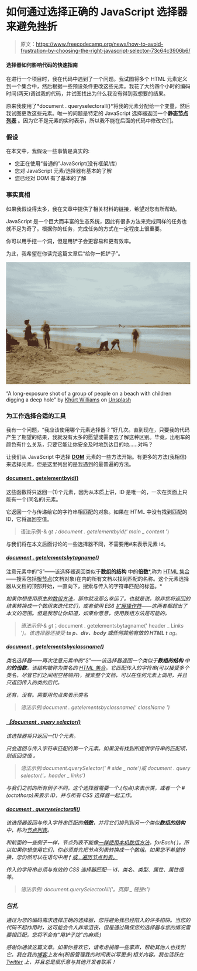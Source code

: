 # 如何通过选择正确的 JavaScript 选择器来避免挫折

> 原文：<https://www.freecodecamp.org/news/how-to-avoid-frustration-by-choosing-the-right-javascript-selector-73c64c3906b6/>

#### 选择器如何影响代码的快速指南

在进行一个项目时，我在代码中遇到了一个问题。我试图将多个 HTML 元素定义到一个集合中，然后根据一些预设条件更改这些元素。我花了大约四个小时的编码时间(两天)调试我的代码，并试图找出为什么我没有得到我想要的结果。

原来我使用了*document . queryselectorall()*将我的元素分配给一个变量，然后我试图更改这些元素。唯一的问题是特定的 JavaScript 选择器返回一个**静态[节点列表](https://developer.mozilla.org/en-US/docs/Web/API/NodeList)** 。因为它不是元素的实时表示，所以我不能在后面的代码中修改它们。

### **假设**

在本文中，我假设一些事情是真实的:

*   您正在使用“普通的”JavaScript(没有框架/库)
*   您对 JavaScript 元素/选择器有基本的了解
*   您已经对 DOM 有了基本的了解

### 事实真相

如果我假设得太多，我在文章中提供了相关材料的链接，希望对您有所帮助。

JavaScript 是一个巨大而丰富的生态系统，因此有很多方法来完成同样的任务也就不足为奇了。根据你的任务，完成任务的方式在一定程度上很重要。

你可以用手挖一个洞，但是用铲子会更容易和更有效率。

为此，我希望在你读完这篇文章后“给你一把铲子”。

![IXLL54yngArOlJqNfITubIlTMhXOrsMuhVkk](img/5da1e92bce3dd0050811d4a4169701fd.png)

“A long-exposure shot of a group of people on a beach with children digging a deep hole” by [Khürt Williams](https://unsplash.com/@khurtwilliams?utm_source=medium&utm_medium=referral) on [Unsplash](https://unsplash.com?utm_source=medium&utm_medium=referral)

### **为工作选择合适的工具**

我有一个问题，“我应该使用哪个元素选择器？”好几次。直到现在，只要我的代码产生了期望的结果，我就没有太多的愿望或需要去了解这种区别。毕竟，出租车的颜色有什么关系，只要它能让你安全及时地到达目的地……对吗？

让我们从 JavaScript 中选择 [**DOM**](https://developer.mozilla.org/en-US/docs/Web/API/Document_Object_Model/Introduction) 元素的一些方法开始。有更多的方法(我相信)来选择元素，但是这里列出的是我遇到的最普遍的方法。

#### [**document . getelementbyid()**](https://developer.mozilla.org/en-US/docs/Web/API/Document/getElementById)

这些函数将只返回一(1)个元素，因为从本质上讲，ID 是唯一的，一次在页面上只能有一个(同名的)元素。

它返回一个与传递给它的字符串相匹配的对象。如果在 HTML 中没有找到匹配的 ID，它将返回空值。

> 语法示例-& g*t；document . getelementbyid(' main _ conten*t ')

与我们将在本文后面讨论的一些选择器不同，不需要用#来表示元素 id。

#### [***document . getelementsbytagname()***](https://developer.mozilla.org/en-US/docs/Web/API/Element/getElementsByTagName)

注意元素中的“S”——该选择器返回类似于**数组的结构** 中的**倍数***,称为 [HTML 集合](https://developer.mozilla.org/en-US/docs/Web/API/HTMLCollection)——搜索包括[根节点](https://javascript.info/dom-navigation)(文档对象)在内的所有文档以找到匹配的名称。这个元素选择器从文档的顶部开始，一直向下，搜索与传入的字符串匹配的标签。*

*如果你想使用原生的[数组方法](https://developer.mozilla.org/en-US/docs/Web/JavaScript/Reference/Global_Objects/Array)，那你就没那么幸运了。也就是说，除非您将返回的结果转换成一个数组来迭代它们，或者使用 ES6 [扩展操作符](https://developer.mozilla.org/en-US/docs/Web/JavaScript/Reference/Operators/Spread_syntax)——这两者都超出了本文的范围。但是我想让你知道，如果你愿意，使用数组方法是可能的。*

> *语法示例-& g*t；document . getelementsbytagname(' header _ Li*nks ')。该选择器还接受 **ts p、div、body 或任何其他有效的 HTML t** ag。*

#### *[***document . getelementsbyclassname()***](https://developer.mozilla.org/en-US/docs/Web/API/Document/getElementsByClassName)*

*类名选择器——再次注意元素中的“S”——该选择器返回一个类似于**数组的结构** 中的**的倍数**，该结构被称为类名的 [HTML 集合](https://developer.mozilla.org/en-US/docs/Web/API/HTMLCollection)。它匹配传入的字符串(可以接受多个类名，尽管它们之间用空格隔开)，搜索整个文档，可以在任何元素上调用，并且只返回传入的类的后代。*

*还有，没有。需要用句点来表示类名*

> *语法示例:*document . getelementsbyclassname(' classNam*e ')*

#### *[***【document . query selector()***](https://developer.mozilla.org/en-US/docs/Web/API/Document/querySelector)*

*该选择器将只返回一(1)个元素。*

*只会返回与传入字符串匹配的第一个元素。如果没有找到所提供字符串的匹配项，则返回空值 。*

> *语法示例:*document.querySelector(' # side _ note*')*或 document . query selector('。header _ link*s’)*

*与我们之前的所有例子不同，这个选择器需要一个.(句点)来表示类，或者一个 *#* (octothorp)来表示 ID，并与所有 CSS 选择器一起工作。*

#### *[***document . queryselectorall()***](https://developer.mozilla.org/en-US/docs/Web/API/Document/querySelectorAll)*

*该选择器返回与传入字符串匹配的**倍数**，并将它们排列到另一个类似**数组的结构**中，称为[节点列表](https://developer.mozilla.org/en-US/docs/Web/API/NodeList)。*

*和前面的一些例子一样，节点列表不能像[一样使用本机](https://developer.mozilla.org/en-US/docs/Web/JavaScript/Reference/Global_Objects/Array/forEach)[数组方法](https://developer.mozilla.org/en-US/docs/Web/JavaScript/Reference/Global_Objects/Array)。forEach( )。所以如果你想使用它们，你必须首先把节点列表转换成一个数组。如果您不希望转换，您仍然可以在语句中用 f [或…遍历节点列表。](https://developer.mozilla.org/en-US/docs/Web/JavaScript/Reference/Statements/for...in)*

*传入的字符串必须与有效的 CSS 选择器匹配— id、类名、类型、属性、属性值等。*

> *语法示例: *document.querySelectorAll('。页脚 _ 链接*s’)*

### *包扎*

*通过为您的编码需求选择正确的选择器，您将避免我已经陷入的许多陷阱。当您的代码不起作用时，这可能会令人非常沮丧，但是通过确保您的选择器与您的情况需要相匹配，您将不会有“用铲子挖”的麻烦:)*

*感谢你通读这篇文章。如果你喜欢它，请考虑捐赠一些掌声，帮助其他人也找到它。我在我的[博客](https://www.powerofgoose.com/blog)上发布(积极管理我的时间表以写更多)相关内容。我也活跃在 [Twitter](https://twitter.com/jj_goose) 上，并且总是很乐意与其他开发者联系！*